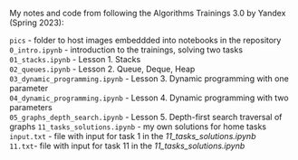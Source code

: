 My notes and code from following the Algorithms Trainings 3.0 by Yandex (Spring 2023):  
  
`pics` - folder to host images embeddded into notebooks in the repository  
`0_intro.ipynb` - introduction to the trainings, solving two tasks  
`01_stacks.ipynb` - Lesson 1. Stacks  
`02_queues.ipynb` - Lesson 2. Queue, Deque, Heap   
`03_dynamic_programming.ipynb` - Lesson 3. Dynamic programming with one parameter    
`04_dynamic_programming.ipynb` - Lesson 4. Dynamic programming with two parameters    
`05_graphs_depth_search.ipynb` - Lesson 5. Depth-first search traversal of graphs
`11_tasks_solutions.ipynb` - my own solutions for home tasks   
`input.txt` - file with input for task 1 in the *11_tasks_solutions.ipynb*   
`11.txt`- file with input for task 11 in the *11_tasks_solutions.ipynb*    
